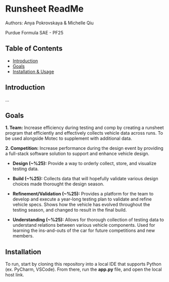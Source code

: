 # Runsheet ReadMe

Authors: Anya Pokrovskaya & Michelle Qiu

Purdue Formula SAE - PF25

## Table of Contents
- [Introduction](#introduction)
- [Goals](#goals)
- [Installation & Usage](#installation)

## Introduction
...

## Goals
**1. Team:** Increase efficiency during testing and comp by creating a runsheet program that efficiently and effectively collects vehicle data across runs. To be used alongside Motec to supplement with additional data.

**2. Competition:** Increase performance during the design event by providing a full-stack software solution to support and enhance vehicle design.

* **Design (~%25):** Provide a way to orderly collect, store, and visualize testing data. 
  
* **Build (~%25):** Collects data that will hopefully validate various design choices made thorought the design season. 
  
* **Refinement/Validation (~%25):** Provides a platform for the team to develop and execute a year-long testing plan to validate and refine vehicle specs. Shows how the vehicle has evolved throughout the testing season, and changed to result in the final build.
  
* **Understanding (~%25):** Allows for thorough collection of testing data to understand relations between various vehicle components. Used for learning the ins-and-outs of the car for future competitions and new members.


## Installation
To run, start by cloning this repository into a local IDE that supports Python (ex. PyCharm, VSCode). From there, run the **app.py** file, and open the local host link. 

